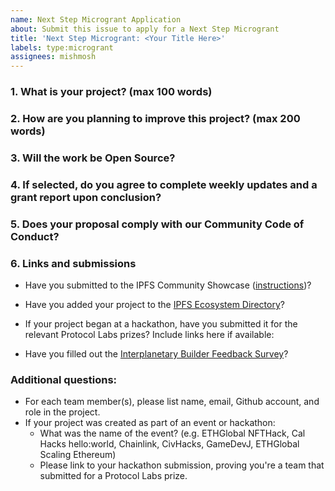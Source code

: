 ```yaml
---
name: Next Step Microgrant Application 
about: Submit this issue to apply for a Next Step Microgrant
title: 'Next Step Microgrant: <Your Title Here>'
labels: type:microgrant
assignees: mishmosh
---
```


### 1. What is your project? (max 100 words)
<!-- Description of your project built with IPFS or closely related technologies (libp2p, ipld, OrbitDB, Textile, etc.) -->

<!-- Link to Github repo -->
  
<!-- Link to demo or website, if applicable -->

### 2. How are you planning to improve this project? (max 200 words)
<!-- Clear and concise description of the planned next step(s) or improvements for which you are seeking grant support -->
 
### 3. Will the work be Open Source?
<!-- MIT license for code or [CC-BY-SA 3.0](https://ipfs.io/ipfs/QmVreNvKsQmQZ83T86cWSjPu2vR3yZHGPm5jnxFuunEB9u) license for content. -->

### 4. If selected, do you agree to complete weekly updates and a grant report upon conclusion?
<!-- Include progress or results of your microgrant-funded work, any IPFS technical or usage guidance requests, and a description of your experience building on IPFS, including any challenges or shortcomings encountered. -->
  
### 5. Does your proposal comply with our Community Code of Conduct?
<!-- Please read the [IPFS Code of Conduct](https://github.com/ipfs/community/blob/master/code-of-conduct.md) and make sure your project is in compliance -->

### 6. Links and submissions
<!-- Complete each step, and include the link of the published submission (or "Yes" if there is no URL) -->
  
* Have you submitted to the IPFS Community Showcase ([instructions](https://github.com/ipfs/community/blob/master/README.md#showcase-your-project))?
  <!-- Once your PR is merged, include the link here -->

* Have you added your project to the [IPFS Ecosystem Directory](https://airtable.com/shrjwvk9pAeAk0Ci7)? <!-- Submit the form, then change this text to "Yes" -->
  
* If your project began at a hackathon, have you submitted it for the relevant Protocol Labs prizes? Include links here if available:
  
* Have you filled out the [Interplanetary Builder Feedback Survey](https://airtable.com/shrDZMizx03jOa4mQ)? 
  
### Additional questions:
* For each team member(s), please list name, email, Github account, and role in the project.
* If your project was created as part of an event or hackathon:
  * What was the name of the event? (e.g. ETHGlobal NFTHack, Cal Hacks hello:world, Chainlink, CivHacks, GameDevJ, ETHGlobal Scaling Ethereum)
  * Please link to your hackathon submission, proving you're a team that submitted for a Protocol Labs prize.
